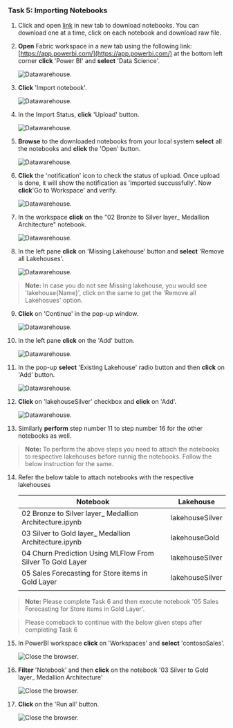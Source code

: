 ### Task 5: Importing Notebooks

1. Click and open [link](artifacts/fabricnotebooks) in new tab to download notebooks. You can download one at a time, click on each notebook and download raw file.

2. **Open** Fabric workspace in a new tab using the following link:  [https://app.powerbi.com/](https://app.powerbi.com/) at the bottom left corner **click** 'Power BI' and **select** 'Data Science'.

	![Datawarehouse.](media/notebook-1.png)

3. **Click** 'Import notebook'.

	![Datawarehouse.](media/notebook-2.png)
	
4. In the Import Status, **click** 'Upload' button.

	![Datawarehouse.](media/notebook-3.png)
	
5. **Browse** to the downloaded notebooks from your local system **select** all the notebooks and **click** the 'Open' button.

	![Datawarehouse.](media/notebook-4.png)

6. **Click** the 'notification' icon to check the status of upload. Once upload is done, it will show the notification as 'Imported succussfully'. Now **click**'Go to Workspace' and verify.

	![Datawarehouse.](media/notebook-5.png)

7. In the workspace **click** on the "02 Bronze to Silver layer_ Medallion Architecture" notebook.

	![Datawarehouse.](media/notebook-6.png)

8. In the left pane **click** on 'Missing Lakehouse' button and **select** 'Remove all Lakehouses'.

	![Datawarehouse.](media/notebook-11.png)

>**Note:** In case you do not see Missing lakehouse, you would see 'lakehouse{Name}', click on the same to get the 'Remove all Lakehosues' option.

9. **Click** on 'Continue' in the pop-up window.

	![Datawarehouse.](media/notebook-12.png)

10. In the left pane **click** on the 'Add' button.

	![Datawarehouse.](media/notebook-13.png)

11. In the pop-up **select** 'Existing Lakehouse' radio button and then **click** on 'Add' button.

	![Datawarehouse.](media/notebook-14.png)

12. **Click** on 'lakehouseSilver' checkbox and **click** on 'Add'.

	![Datawarehouse.](media/notebook-15.png)

13. Similarly **perform** step number 11 to step number 16 for the other notebooks as well.

>**Note:** To perform the above steps you need to attach the notebooks to respective lakehouses before runnig the notebooks. Follow the below instruction for the same.

14. Refer the below table to attach notebooks with the respective lakehouses

	|	Notebook	|	Lakehouse	|
	| -----------	| ------------- |
	|	02 Bronze to Silver layer_ Medallion Architecture.ipynb	|	lakehouseSilver	|
	|	03 Silver to Gold layer_ Medallion Architecture.ipynb	|	lakehouseGold	|
	|	04 Churn Prediction Using MLFlow From Silver To Gold Layer	|	lakehouseSilver	|
	|	05 Sales Forecasting for Store items in Gold Layer	|	lakehouseSilver	|
	|||

>**Note:** Please complete Task 6 and then execute notebook '05 Sales Forecasting for Store items in Gold Layer'.

> Please comeback to continue with the below given steps after completing Task 6

15. In PowerBI workspace **click** on 'Workspaces' and **select** 'contosoSales'.

	![Close the browser.](media/demo-4.png)

16. **Filter** 'Notebook' and then **click** on the notebook '03 Silver to Gold layer_ Medallion Architecture'

	![Close the browser.](media/notebook-16.png)

17. **Click** on the 'Run all' button.

	![Close the browser.](media/notebook-17.png)
